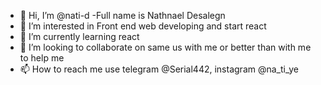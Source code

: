 - 👋 Hi, I’m @nati-d
-Full name is Nathnael Desalegn
- 👀 I’m interested in Front end web developing and start react
- 🌱 I’m currently learning react
- 💞️ I’m looking to collaborate on same us with me or better than with me to help me
- 📫 How to reach me use telegram @Serial442, instagram @na_ti_ye

<!---
nati-d/nati-d is a ✨ special ✨ repository because its `README.md` (this file) appears on your GitHub profile.
You can click the Preview link to take a look at your changes.
--->
